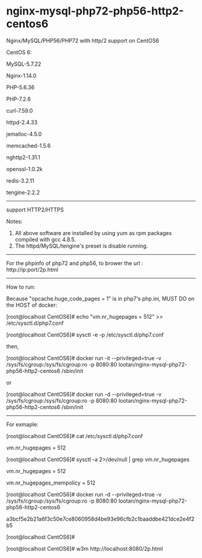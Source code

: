 # nginx-mysql-php72-php56-http2-centos6
Nginx/MySQL/PHP56/PHP72 with http/2 support on CentOS6


CentOS 6:

MySQL-5.7.22

Nginx-1.14.0

PHP-5.6.36

PHP-7.2.6

curl-7.59.0

httpd-2.4.33

jemalloc-4.5.0

memcached-1.5.6

nghttp2-1.31.1

openssl-1.0.2k

redis-3.2.11

tengine-2.2.2

-----------------

support HTTP2/HTTPS

Notes: 
1. All above software are installed by using yum as rpm packages compiled with gcc 4.8.5. 
2. The httpd/MySQL/tengine's preset is disable running. 

-----------------

For the phpinfo of php72 and php56, to brower the url :
http://ip:port/2p.html

-----------------

How to run:

Because "opcache.huge_code_pages = 1" is in php7's php.ini, MUST DO on the HOST of docker:

[root@localhost CentOS6]# echo "vm.nr_hugepages = 512" >> /etc/sysctl.d/php7.conf

[root@localhost CentOS6]# sysctl -e -p /etc/sysctl.d/php7.conf

then,

[root@localhost CentOS6]# docker run -it --privileged=true -v /sys/fs/cgroup:/sys/fs/cgroup:ro -p 8080:80 lootan/nginx-mysql-php72-php56-http2-centos6 /sbin/init

or

[root@localhost CentOS6]# docker run -d  --privileged=true -v /sys/fs/cgroup:/sys/fs/cgroup:ro -p 8080:80 lootan/nginx-mysql-php72-php56-http2-centos6 /sbin/init

-----------------

For exmaple:

[root@localhost CentOS6]# cat /etc/sysctl.d/php7.conf

vm.nr_hugepages = 512

[root@localhost CentOS6]# sysctl -a 2>/dev/null | grep vm.nr_hugepages

vm.nr_hugepages = 512

vm.nr_hugepages_mempolicy = 512

[root@localhost CentOS6]# docker run -d --privileged=true -v /sys/fs/cgroup:/sys/fs/cgroup:ro -p 8080:80 lootan/nginx-mysql-php72-php56-http2-centos6

a3bcf5e2b21a6f3c50e7ce8060958d4be93e96cfb2c1baaddbe421dce2e4f2b5


[root@localhost CentOS6]#

[root@localhost CentOS6]# w3m http://localhost:8080/2p.html
